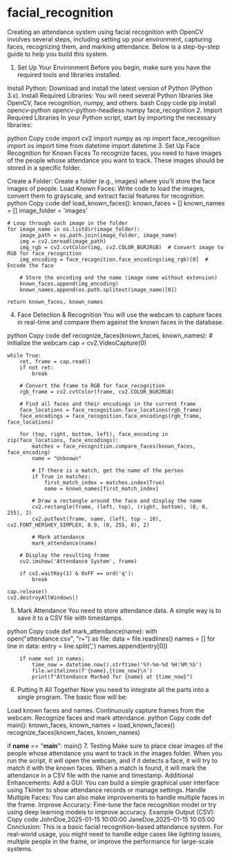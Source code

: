 # facial_recognition

Creating an attendance system using facial recognition with OpenCV involves several steps, including setting up your environment, capturing faces, recognizing them, and marking attendance. Below is a step-by-step guide to help you build this system.

1. Set Up Your Environment
Before you begin, make sure you have the required tools and libraries installed.

Install Python: Download and install the latest version of Python (Python 3.x).
Install Required Libraries: You will need several Python libraries like OpenCV, face recognition, numpy, and others.
bash
Copy code
pip install opencv-python opencv-python-headless numpy face_recognition
2. Import Required Libraries
In your Python script, start by importing the necessary libraries:

python
Copy code
import cv2
import numpy as np
import face_recognition
import os
import time
from datetime import datetime
3. Set Up Face Recognition for Known Faces
To recognize faces, you need to have images of the people whose attendance you want to track. These images should be stored in a specific folder.

Create a Folder: Create a folder (e.g., images) where you'll store the face images of people.
Load Known Faces: Write code to load the images, convert them to grayscale, and extract facial features for recognition.
python
Copy code
def load_known_faces():
    known_faces = []
    known_names = []
    image_folder = 'images'
    
    # Loop through each image in the folder
    for image_name in os.listdir(image_folder):
        image_path = os.path.join(image_folder, image_name)
        img = cv2.imread(image_path)
        img_rgb = cv2.cvtColor(img, cv2.COLOR_BGR2RGB)  # Convert image to RGB for face_recognition
        img_encoding = face_recognition.face_encodings(img_rgb)[0]  # Encode the face
        
        # Store the encoding and the name (image name without extension)
        known_faces.append(img_encoding)
        known_names.append(os.path.splitext(image_name)[0])
    
    return known_faces, known_names
4. Face Detection & Recognition
You will use the webcam to capture faces in real-time and compare them against the known faces in the database.

python
Copy code
def recognize_faces(known_faces, known_names):
    # Initialize the webcam
    cap = cv2.VideoCapture(0)
    
    while True:
        ret, frame = cap.read()
        if not ret:
            break
        
        # Convert the frame to RGB for face_recognition
        rgb_frame = cv2.cvtColor(frame, cv2.COLOR_BGR2RGB)
        
        # Find all faces and their encodings in the current frame
        face_locations = face_recognition.face_locations(rgb_frame)
        face_encodings = face_recognition.face_encodings(rgb_frame, face_locations)
        
        for (top, right, bottom, left), face_encoding in zip(face_locations, face_encodings):
            matches = face_recognition.compare_faces(known_faces, face_encoding)
            name = "Unknown"
            
            # If there is a match, get the name of the person
            if True in matches:
                first_match_index = matches.index(True)
                name = known_names[first_match_index]
            
            # Draw a rectangle around the face and display the name
            cv2.rectangle(frame, (left, top), (right, bottom), (0, 0, 255), 2)
            cv2.putText(frame, name, (left, top - 10), cv2.FONT_HERSHEY_SIMPLEX, 0.9, (0, 255, 0), 2)
            
            # Mark attendance
            mark_attendance(name)
        
        # Display the resulting frame
        cv2.imshow('Attendance System', frame)
        
        if cv2.waitKey(1) & 0xFF == ord('q'):
            break
    
    cap.release()
    cv2.destroyAllWindows()
5. Mark Attendance
You need to store attendance data. A simple way is to save it to a CSV file with timestamps.

python
Copy code
def mark_attendance(name):
    with open("attendance.csv", "r+") as file:
        data = file.readlines()
        names = []
        for line in data:
            entry = line.split(',')
            names.append(entry[0])
        
        if name not in names:
            time_now = datetime.now().strftime('%Y-%m-%d %H:%M:%S')
            file.writelines(f'{name},{time_now}\n')
            print(f"Attendance Marked for {name} at {time_now}")
6. Putting It All Together
Now you need to integrate all the parts into a single program. The basic flow will be:

Load known faces and names.
Continuously capture frames from the webcam.
Recognize faces and mark attendance.
python
Copy code
def main():
    known_faces, known_names = load_known_faces()
    recognize_faces(known_faces, known_names)

if __name__ == "__main__":
    main()
7. Testing
Make sure to place clear images of the people whose attendance you want to track in the images folder.
When you run the script, it will open the webcam, and if it detects a face, it will try to match it with the known faces.
When a match is found, it will mark the attendance in a CSV file with the name and timestamp.
Additional Enhancements:
Add a GUI: You can build a simple graphical user interface using Tkinter to show attendance records or manage settings.
Handle Multiple Faces: You can also make improvements to handle multiple faces in the frame.
Improve Accuracy: Fine-tune the face recognition model or try using deep learning models to improve accuracy.
Example Output (CSV):
Copy code
JohnDoe,2025-01-15 10:00:00
JaneDoe,2025-01-15 10:05:00
Conclusion:
This is a basic facial recognition-based attendance system. For real-world usage, you might need to handle edge cases like lighting issues, multiple people in the frame, or improve the performance for large-scale systems.



